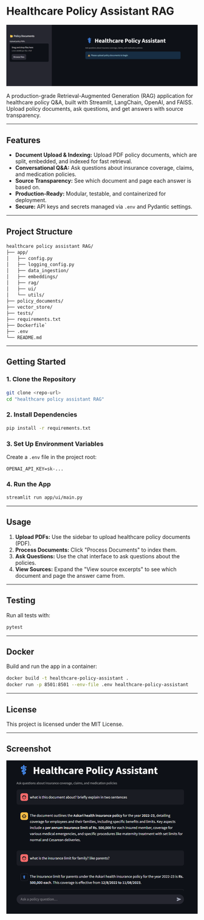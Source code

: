 # Healthcare Policy Assistant RAG

![App Interface](initial.png)

A production-grade Retrieval-Augmented Generation (RAG) application for healthcare policy Q&A, built with Streamlit, LangChain, OpenAI, and FAISS. Upload policy documents, ask questions, and get answers with source transparency.

---

## Features
- **Document Upload & Indexing:** Upload PDF policy documents, which are split, embedded, and indexed for fast retrieval.
- **Conversational Q&A:** Ask questions about insurance coverage, claims, and medication policies.
- **Source Transparency:** See which document and page each answer is based on.
- **Production-Ready:** Modular, testable, and containerized for deployment.
- **Secure:** API keys and secrets managed via `.env` and Pydantic settings.

---

## Project Structure
```
healthcare policy assistant RAG/
├── app/
│   ├── config.py
│   ├── logging_config.py
│   ├── data_ingestion/
│   ├── embeddings/
│   ├── rag/
│   ├── ui/
│   └── utils/
├── policy_documents/
├── vector_store/
├── tests/
├── requirements.txt
├── Dockerfile`
├── .env
└── README.md
```

---

## Getting Started

### 1. Clone the Repository
```bash
git clone <repo-url>
cd "healthcare policy assistant RAG"
```

### 2. Install Dependencies
```bash
pip install -r requirements.txt
```

### 3. Set Up Environment Variables
Create a `.env` file in the project root:
```
OPENAI_API_KEY=sk-...
```

### 4. Run the App
```bash
streamlit run app/ui/main.py
```

---

## Usage
1. **Upload PDFs:** Use the sidebar to upload healthcare policy documents (PDF).
2. **Process Documents:** Click "Process Documents" to index them.
3. **Ask Questions:** Use the chat interface to ask questions about the policies.
4. **View Sources:** Expand the "View source excerpts" to see which document and page the answer came from.

---

## Testing
Run all tests with:
```bash
pytest
```

---

## Docker
Build and run the app in a container:
```bash
docker build -t healthcare-policy-assistant .
docker run -p 8501:8501 --env-file .env healthcare-policy-assistant
```

---

## License
This project is licensed under the MIT License.

---

## Screenshot
![App Screenshot](health_care_policy_screenshot.png)
